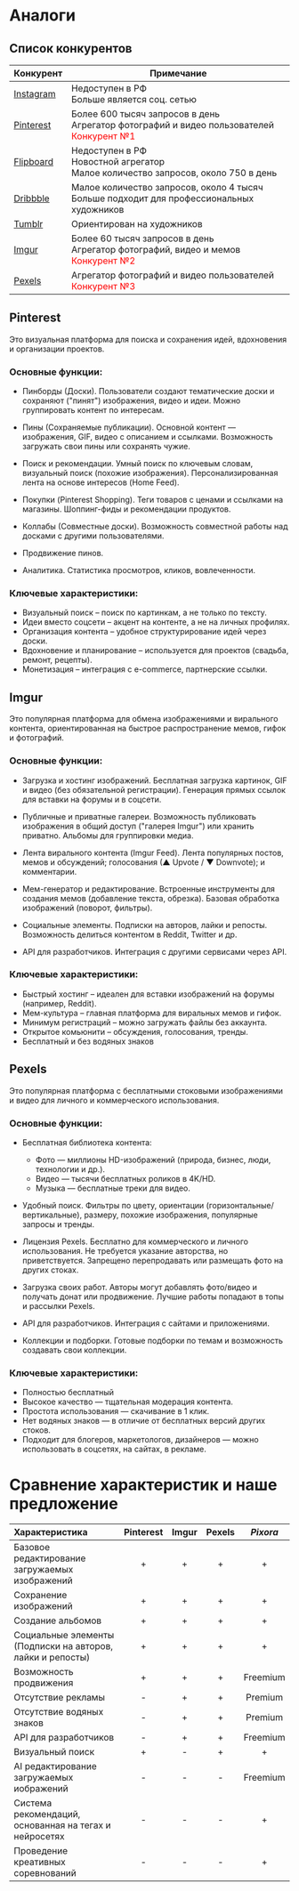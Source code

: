# Аналоги

## Список конкурентов

| Конкурент                              | Примечание                                                                                                                   |
| -------------------------------------- | ---------------------------------------------------------------------------------------------------------------------------- |
| [Instagram](http://instagram.com/)     | Недоступен в РФ<br>Больше является соц. сетью                                                                                |
| [Pinterest](https://ru.pinterest.com/) | Более 600 тысяч запросов в день<br>Агрегатор фотографий и видео пользователей<br><span style="color:red">Конкурент №1</span> |
| [Flipboard](http://flipboard.com/)     | Недоступен в РФ<br>Новостной агрегатор<br>Малое количество запросов, около 750 в день                                        |
| [Dribbble](https://dribbble.com/)      | Малое количество запросов, около 4 тысяч<br>Больше подходит для профессиональных художников                                  |
| [Tumblr](https://www.tumblr.com/)      | Ориентирован на художников                                                                                                   |
| [Imgur](https://imgur.com/)            | Более 60 тысяч запросов в день<br>Агрегатор фотографий, видео и мемов<br><span style="color:red">Конкурент №2</span>         |
| [Pexels](https://www.pexels.com/)      | Агрегатор фотографий и видео пользователей<br><span style="color:red">Конкурент №3</span>                                    |

## Pinterest

Это визуальная платформа для поиска и сохранения идей, вдохновения и организации проектов.

### Основные функции:

- Пинборды (Доски). Пользователи создают тематические доски и сохраняют ("пинят") изображения, видео и идеи. Можно группировать контент по интересам.

- Пины (Сохраняемые публикации). Основной контент — изображения, GIF, видео с описанием и ссылками. Возможность загружать свои пины или сохранять чужие.

- Поиск и рекомендации. Умный поиск по ключевым словам, визуальный поиск (похожие изображения). Персонализированная лента на основе интересов (Home Feed).

- Покупки (Pinterest Shopping). Теги товаров с ценами и ссылками на магазины. Шоппинг-фиды и рекомендации продуктов.

- Коллабы (Совместные доски). Возможность совместной работы над досками с другими пользователями.

- Продвижение пинов.

- Аналитика. Статистика просмотров, кликов, вовлеченности.

### Ключевые характеристики:

- Визуальный поиск – поиск по картинкам, а не только по тексту.
- Идеи вместо соцсети – акцент на контенте, а не на личных профилях.
- Организация контента – удобное структурирование идей через доски.
- Вдохновение и планирование – используется для проектов (свадьба, ремонт, рецепты).
- Монетизация – интеграция с e-commerce, партнерские ссылки.

## Imgur

Это популярная платформа для обмена изображениями и вирального контента, ориентированная на быстрое распространение мемов, гифок и фотографий.

### Основные функции:

- Загрузка и хостинг изображений. Бесплатная загрузка картинок, GIF и видео (без обязательной регистрации). Генерация прямых ссылок для вставки на форумы и в соцсети.

- Публичные и приватные галереи. Возможность публиковать изображения в общий доступ ("галерея Imgur") или хранить приватно. Альбомы для группировки медиа.

- Лента вирального контента (Imgur Feed). Лента популярных постов, мемов и обсуждений; голосования (▲ Upvote / ▼ Downvote); и комментарии.

- Мем-генератор и редактирование. Встроенные инструменты для создания мемов (добавление текста, обрезка). Базовая обработка изображений (поворот, фильтры).

- Социальные элементы. Подписки на авторов, лайки и репосты. Возможность делиться контентом в Reddit, Twitter и др.

- API для разработчиков. Интеграция с другими сервисами через API.

### Ключевые характеристики:

- Быстрый хостинг – идеален для вставки изображений на форумы (например, Reddit).
- Мем-культура – главная платформа для виральных мемов и гифок.
- Минимум регистраций – можно загружать файлы без аккаунта.
- Открытое комьюнити – обсуждения, голосования, тренды.
- Бесплатный и без водяных знаков

## Pexels

Это популярная платформа с бесплатными стоковыми изображениями и видео для личного и коммерческого использования.

### Основные функции:

- Бесплатная библиотека контента:

  - Фото — миллионы HD-изображений (природа, бизнес, люди, технологии и др.).
  - Видео — тысячи бесплатных роликов в 4K/HD.
  - Музыка — бесплатные треки для видео.

- Удобный поиск. Фильтры по цвету, ориентации (горизонтальные/вертикальные), размеру, похожие изображения, популярные запросы и тренды.

- Лицензия Pexels. Бесплатно для коммерческого и личного использования. Не требуется указание авторства, но приветствуется. Запрещено перепродавать или размещать фото на других стоках.

- Загрузка своих работ. Авторы могут добавлять фото/видео и получать донат или продвижение. Лучшие работы попадают в топы и рассылки Pexels.

- API для разработчиков. Интеграция с сайтами и приложениями.

- Коллекции и подборки. Готовые подборки по темам и возможность создавать свои коллекции.

### Ключевые характеристики:

- Полностью бесплатный
- Высокое качество — тщательная модерация контента.
- Простота использования — скачивание в 1 клик.
- Нет водяных знаков — в отличие от бесплатных версий других стоков.
- Подходит для блогеров, маркетологов, дизайнеров — можно использовать в соцсетях, на сайтах, в рекламе.

# Сравнение характеристик и наше предложение

| Характеристика                                             | Pinterest | Imgur | Pexels | **_Pixora_** |
| :--------------------------------------------------------- | :-------: | :---: | :----: | :----------: |
| Базовое редактирование загружаемых изображений              |     +     |   +   |   +    |      +       |
| Сохранение изображений                                     |     +     |   +   |   +    |      +       |
| Создание альбомов                                          |     +     |   +   |   +    |      +       |
| Социальные элементы (Подписки на авторов, лайки и репосты) |     +     |   +   |   +    |      +       |
| Возможность продвижения                                    |     +     |   +   |   +    |   Freemium   |
| Отсутствие рекламы                                         |     -     |   +   |   +    |   Premium    |
| Отсутствие водяных знаков                                  |     -     |   +   |   +    |   Premium    |
| API для разработчиков                                      |     -     |   +   |   +    |   Freemium   |
| Визуальный поиск                                           |     +     |   -   |   +    |      +       |
| AI редактирование загружаемых иображений                   |     -     |   -   |   -    |   Freemium   |
| Система рекомендаций, основанная на тегах и нейросетях     |     -     |   -   |   -    |      +       |
| Проведение креативных соревнований                         |     -     |   -   |   -    |      +       |
